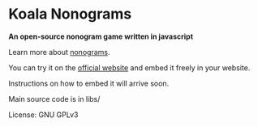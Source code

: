 Koala Nonograms
===============

**An open-source nonogram game written in javascript**

Learn more about [nonograms](http://en.wikipedia.org/wiki/Nonogram).

You can try it on the [official website](http://freenonograms.altervista.org) and embed it freely in your website.

Instructions on how to embed it will arrive soon.

Main source code is in libs/

License: GNU GPLv3
